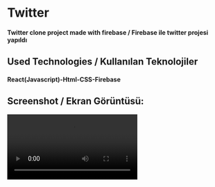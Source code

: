 <h1>Twitter</h1>
<h4> Twitter clone project made with firebase / Firebase ile twitter projesi yapıldı</h4>


<h2>Used Technologies / Kullanılan Teknolojiler</h2>
<h4>React(Javascript)-Html-CSS-Firebase</h4>

<h2>Screenshot / Ekran Görüntüsü:</h2>

![](note.mp4)